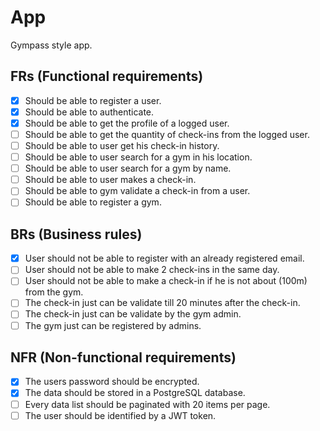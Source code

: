 # App
Gympass style app.

## FRs (Functional requirements)
- [X] Should be able to register a user.
- [X] Should be able to authenticate.
- [X] Should be able to get the profile of a logged user.
- [ ] Should be able to get the quantity of check-ins from the logged user.
- [ ] Should be able to user get his check-in history.
- [ ] Should be able to user search for a gym in his location.
- [ ] Should be able to user search for a gym by name.
- [ ] Should be able to user makes a check-in.
- [ ] Should be able to gym validate a check-in from a user.
- [ ] Should be able to register a gym.

## BRs (Business rules)
- [X] User should not be able to register with an already registered email.
- [ ] User should not be able to make 2 check-ins in the same day.
- [ ] User should not be able to make a check-in if he is not about (100m) from the gym.
- [ ] The check-in just can be validate till 20 minutes after the check-in.
- [ ] The check-in just can be validate by the gym admin.
- [ ] The gym just can be registered by admins.

## NFR (Non-functional requirements)
- [X] The users password should be encrypted.
- [X] The data should be stored in a PostgreSQL database.
- [ ] Every data list should be paginated with 20 items per page.
- [ ] The user should be identified by a JWT token.